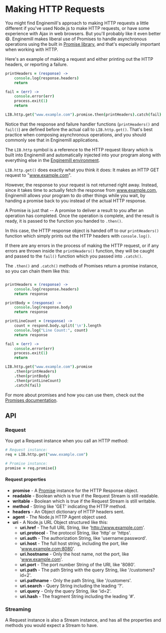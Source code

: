 Making HTTP Requests
====================

You might find Enginemill's approach to making HTTP requests a little different
if you've used Node.js to make HTTP requests, or have some experience with Ajax
in web browsers. But you'll probably like it even better :smile:. Enginemill
makes liberal use of Promises to handle asynchronous operations using the built
in [Promise library](./promises), and that's especially important when working
with HTTP.

Here's an example of making a request and either printing out the HTTP headers,
or reporting a failure.
```CoffeeScript
printHeaders = (response) ->
	console.log(response.headers)
	return

fail = (err) ->
	console.error(err)
	process.exit(1)
	return

LIB.http.get("www.example.com").promise.then(printHeaders).catch(fail)
```

Notice that the response and failure handler functions (`printHeaders()` and
`fail()`) are defined before the actual call to `LIB.http.get()`. That's best
practice when composing asynchronous operations, and you should commonly see
that in Enginemill applications.

The `LIB.http` symbol is a reference to the HTTP request library which is built
into Enginemill and automatically injected into your program along with
everything else in the [Enginemill environment](./enginemill_environment).

`LIB.http.get()` does exactly what you think it does: It makes an HTTP GET
request to "www.example.com".

However, the response to your request is not returned right away. Instead,
since it takes time to actually fetch the response from www.example.com,
Enginemill allows your program to do other things while you wait, by handing
a promise back to you instead of the actual HTTP response.

A Promise is just that -- A promise to deliver a result to you after an
operation has completed. Once the operation is complete, and the result is
ready, it is passed to the function you handed to `.then()`.

In this case, the HTTP response object is handed off to our `printHeaders()`
function which simply prints out the HTTP headers with `console.log()`.

If there are any errors in the process of making the HTTP request, or if any
errors are thrown inside the `printHeaders()` function, they will be caught and
passed to the `fail()` function which you passed into `.catch()`.

The `.then()` and `.catch()` methods of Promises return a promise instance, so
you can chain them like this:
```CoffeeScript

printHeaders = (response) ->
	console.log(response.headers)
	return response

printBody = (response) ->
	console.log(response.body)
	return response

printLineCount = (response) ->
	count = respond.body.split('\n').length
	console.log("Line Count:", count)
	return response

fail = (err) ->
	console.error(err)
	process.exit(1)
	return

LIB.http.get("www.example.com").promise
	.then(printHeaders)
	.then(printBody)
	.then(printLineCount)
	.catch(fail)

```
For more about promises and how you can use them, check out
the [Promises documentation](./promises).

## API

### Request
You get a Request instance when you call an HTTP method:

```CoffeeScript
# Request instance:
req = LIB.http.get("www.example.com")

# Promise instance:
promise = req.promise()
```

#### Request properties
* __promise__  - A [Promise](./promises) instance for the HTTP Response object.
* __readable__ - Boolean which is true if the Request Stream is still readable.
* __writable__ - Boolean which is true if the Request Stream is still writable.
* __method__   - String like 'GET' indicating the HTTP method.
* __headers__  - An Object dictionary of HTTP headers sent.
* __agent__    - The Node.js HTTP Agent object used.
* __uri__      - A Node.js URL Object structured like this:
	* __uri.href__     - The full URL String, like 'http://www.example.com'.
	* __uri.protocol__ - The protocol String, like 'http' or 'https'.
	* __uri.auth__     - The authorization String, like 'username:password'.
	* __uri.host__     - The full host string, including the port, like 'www.example.com:8080'.
	* __uri.hostname__ - Only the host name, not the port, like 'www.example.com'.
	* __uri.port__     - The port number String of the URI, like '8080'.
	* __uri.path__     - The path String with the query String, like '/customers?id=2'.
	* __uri.pathname__ - Only the path String, like '/customers'.
	* __uri.search__   - Query String including the leading '?'.
	* __uri.query__    - Only the query String, like 'id=2'.
	* __uri.hash__     - The fragment String including the leading '#'.

### Streaming
A Request instance is also a Stream instance, and has all the properties and
methods you would expect a Stream to have.

